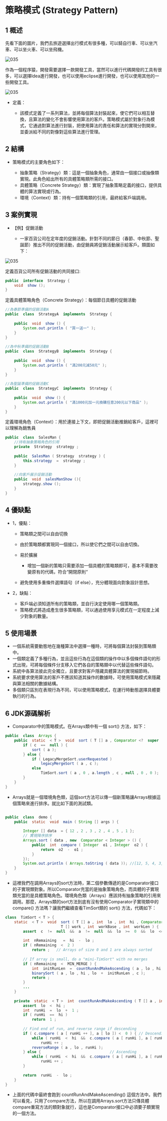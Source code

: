# 策略模式 (Strategy Pattern)

## 1 概述

先看下面的圖片，我們去旅遊選擇出行模式有很多種，可以騎自行車、可以坐汽車、可以坐火車、可以坐飛機。


![035](files/44.png)

作為一個程序猿，開發需要選擇一款開發工具，當然可以進行代碼開發的工具有很多，可以選擇Idea進行開發，也可以使用eclipse進行開發，也可以使用其他的一些開發工具。

![035](files/45.png)

- 定義：

  - 該模式定義了一系列算法，並將每個算法封裝起來，使它們可以相互替換，且算法的變化不會影響使用算法的客戶。策略模式屬於對象行為模式，它通過對算法進行封裝，把使用算法的責任和算法的實現分割開來，並委派給不同的對像對這些算法進行管理。


## 2 結構
- 策略模式的主要角色如下：

  - 抽象策略（Strategy）類：這是一個抽象角色，通常由一個接口或抽像類實現。此角色給出所有的具體策略類所需的接口。
  - 具體策略（Concrete Strategy）類：實現了抽象策略定義的接口，提供具體的算法實現或行為。
  - 環境（Context）類：持有一個策略類的引用，最終給客戶端調用。


## 3 案例實現
- 【例】促銷活動

  - 一家百貨公司在定年度的促銷活動。針對不同的節日（春節、中秋節、聖誕節）推出不同的促銷活動，由促銷員將促銷活動展示給客戶。類圖如下：

![035](files/46.png)

定義百貨公司所有促銷活動的共同接口:
```java
public  interface  Strategy {
    void  show ();
}
```

定義具體策略角色（Concrete Strategy）：每個節日具體的促銷活動
```java
//為春節準備的促銷活動A
public  class  StrategyA  implements  Strategy {
​
    public  void  show () {
        System.out.println ( "買一送一" );
    }
}
​
//為中秋準備的促銷活動B
public  class  StrategyB  implements  Strategy {
​
    public  void  show () {
        System.out.println ( "滿200元減50元" );
    }
}
​
//為聖誕準備的促銷活動C
public  class  StrategyC  implements  Strategy {
​
    public  void  show () {
        System.out.println ( "滿1000元加一元換購任意200元以下商品" );
    }
}
```

定義環境角色（Context）：用於連接上下文，即把促銷活動推銷給客戶，這裡可以理解為銷售員
```java
public  class  SalesMan {                        
    //持有抽象策略角色的引用                              
    private  Strategy  strategy ;                 
                                               
    public  SalesMan ( Strategy  strategy ) {       
        this.strategy  =  strategy ;              
    }                                          
                                               
    //向客戶展示促銷活動                                
    public  void  salesManShow (){                
        strategy.show ();                       
    }                                          
}         
```


## 4 優缺點
- 1，優點：

  - 策略類之間可以自由切換

  - 由於策略類都實現同一個接口，所以使它們之間可以自由切換。

  - 易於擴展

    - 增加一個新的策略只需要添加一個具體的策略類即可，基本不需要改變原有的代碼，符合“開閉原則“

  - 避免使用多重條件選擇語句（if else），充分體現面向對象設計思想。

- 2，缺點：

  - 客戶端必須知道所有的策略類，並自行決定使用哪一個策略類。
  - 策略模式將造成產生很多策略類，可以通過使用享元模式在一定程度上減少對象的數量。
 

## 5 使用場景
- 一個系統需要動態地在幾種算法中選擇一種時，可將每個算法封裝到策略類中。
- 一個類定義了多種行為，並且這些行為在這個類的操作中以多個條件語句的形式出現，可將每個條件分支移入它們各自的策略類中以代替這些條件語句。
- 系統中各算法彼此完全獨立，且要求對客戶隱藏具體算法的實現細節時。
- 系統要求使用算法的客戶不應該知道其操作的數據時，可使用策略模式來隱藏與算法相關的數據結構。
- 多個類只區別在表現行為不同，可以使用策略模式，在運行時動態選擇具體要執行的行為。

## 6 JDK源碼解析
- Comparator中的策略模式。在Arrays類中有一個 sort() 方法，如下：

```java
public  class  Arrays {
    public  static  < T >  void  sort ( T [] a , Comparator <?  super  T >  c ) {
        if ( c  ==  null ) {
            sort ( a );
        } else {
            if ( LegacyMergeSort.userRequested )
                legacyMergeSort ( a , c );
            else
                TimSort.sort ( a , 0 , a.length , c , null , 0 , 0 );
        }
    }
}
```
- Arrays就是一個環境角色類，這個sort方法可以傳一個新策略讓Arrays根據這個策略來進行排序。就比如下面的測試類。

```java

public  class  demo {
    public  static  void  main ( String [] args ) {
​
        Integer [] data  = { 12 , 2 , 3 , 2 , 4 , 5 , 1 };
        // 實現降序排序
        Arrays.sort ( data , new  Comparator < Integer > () {
            public  int  compare ( Integer  o1 , Integer  o2 ) {
                return  o2  -  o1 ;
            }
        });
        System.out.println ( Arrays.toString ( data )); //[12, 5, 4, 3, 2, 2, 1]
    }
}
```

- 這裡我們在調用Arrays的sort方法時，第二個參數傳遞的是Comparator接口的子實現類對象。所以Comparator充當的是抽象策略角色，而具體的子實現類充當的是具體策略角色。環境角色類（Arrays）應該持有抽象策略的引用來調用。那麼，Arrays類的sort方法到底有沒有使用Comparator子實現類中的 compare() 方法嗎？讓我們繼續查看TimSort類的 sort() 方法，代碼如下：

```java
class  TimSort < T > {
    static  < T >  void  sort ( T [] a , int  lo , int  hi , Comparator <?  super  T >  c ,
                         T [] work , int  workBase , int  workLen ) {
        assert  c  !=  null  &&  a  !=  null  &&  lo  >=  0  &&  lo  <=  hi  &&  hi  <=  a.length ;
​
        int  nRemaining   =  hi  -  lo ;
        if ( nRemaining  <  2 )
            return ;   // Arrays of size 0 and 1 are always sorted
​
        // If array is small, do a "mini-TimSort" with no merges
        if ( nRemaining  <  MIN_MERGE ) {
            int  initRunLen  =  countRunAndMakeAscending ( a , lo , hi , c );
            binarySort ( a , lo , hi , lo  +  initRunLen , c );
            return ;
        }
        ...
    }   
        
    private  static  < T >  int  countRunAndMakeAscending ( T [] a , int  lo , int  hi , Comparator <?  super  T >  c ) {
        assert  lo  <  hi ;
        int  runHi  =  lo  +  1 ;
        if ( runHi  ==  hi )
            return  1 ;
​
        // Find end of run, and reverse range if descending
        if ( c.compare ( a [ runHi ++ ], a [ lo ]) <  0 ) { // Descending
            while ( runHi  <  hi  &&  c.compare ( a [ runHi ], a [ runHi  -  1 ]) <  0 )
                runHi ++ ;
            reverseRange ( a , lo , runHi );
        } else {                               // Ascending
            while ( runHi  <  hi  &&  c.compare ( a [ runHi ], a [ runHi  -  1 ]) >=  0 )
                runHi ++ ;
        }
​
        return  runHi  -  lo ;
    }
}
```

- 上面的代碼中最終會跑到 countRunAndMakeAscending() 這個方法中。我們可以看見，只用了compare方法，所以在調用Arrays.sort方法只傳具體compare重寫方法的類對象就行，這也是Comparator接口中必須要子類實現的一個方法。
